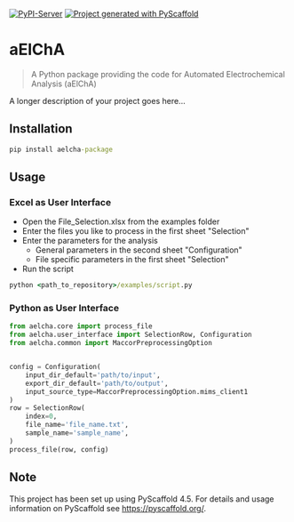 <!-- These are examples of badges you might want to add to your README:
     please update the URLs accordingly

[![Built Status](https://api.cirrus-ci.com/github/<USER>/aelcha.svg?branch=main)](https://cirrus-ci.com/github/<USER>/aelcha)
[![ReadTheDocs](https://readthedocs.org/projects/aelcha/badge/?version=latest)](https://aelcha.readthedocs.io/en/stable/)
[![Coveralls](https://img.shields.io/coveralls/github/<USER>/aelcha/main.svg)](https://coveralls.io/r/<USER>/aelcha)
[![Conda-Forge](https://img.shields.io/conda/vn/conda-forge/aelcha.svg)](https://anaconda.org/conda-forge/aelcha)
[![Monthly Downloads](https://pepy.tech/badge/aelcha/month)](https://pepy.tech/project/aelcha)
[![Twitter](https://img.shields.io/twitter/url/http/shields.io.svg?style=social&label=Twitter)](https://twitter.com/aelcha)
-->

[![PyPI-Server](https://img.shields.io/pypi/v/aelcha.svg)](https://pypi.org/project/aelcha/)
[![Project generated with PyScaffold](https://img.shields.io/badge/-PyScaffold-005CA0?logo=pyscaffold)](https://pyscaffold.org/)

# aElChA

> A Python package providing the code for Automated Electrochemical Analysis (aElChA)

A longer description of your project goes here...

## Installation
```cmd
pip install aelcha-package
```

## Usage

### Excel as User Interface
* Open the File_Selection.xlsx from the examples folder
* Enter the files you like to process in the first sheet "Selection"
* Enter the parameters for the analysis
    * General parameters in the second sheet "Configuration"
    * File specific parameters in the first sheet "Selection"
* Run the script
```cmd
python <path_to_repository>/examples/script.py
```
### Python as User Interface
```python
from aelcha.core import process_file
from aelcha.user_interface import SelectionRow, Configuration
from aelcha.common import MaccorPreprocessingOption


config = Configuration(
    input_dir_default='path/to/input',
    export_dir_default='path/to/output',
    input_source_type=MaccorPreprocessingOption.mims_client1
)
row = SelectionRow(
    index=0,
    file_name='file_name.txt',
    sample_name='sample_name',
)
process_file(row, config)
```

<!-- pyscaffold-notes -->

## Note

This project has been set up using PyScaffold 4.5. For details and usage
information on PyScaffold see https://pyscaffold.org/.
